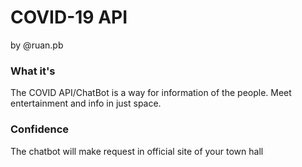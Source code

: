 # COVID-19 API
by @ruan.pb

### What it's
The COVID API/ChatBot is a way for information of the people.
Meet entertainment and info in just space.

### Confidence
The chatbot will make request in official site of your town hall
